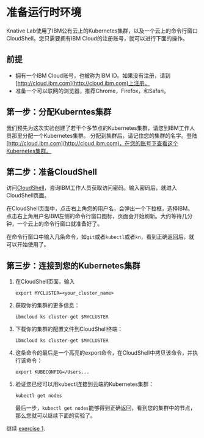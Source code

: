 # 准备运行时环境

Knative Lab使用了IBM公有云上的Kubernetes集群，以及一个云上的命令行窗口CloudShell。您只需要拥有IBM Cloud的注册账号，就可以进行下面的操作。

## 前提

* 拥有一个IBM Cloud账号，也被称为IBM ID。如果没有注册，请到[http://cloud.ibm.com](http://cloud.ibm.com)上注册。
* 准备一个可以联网的浏览器，推荐Chrome，Firefox，和Safari。

## 第一步：分配Kuberntes集群

我们预先为这次实验创建了若干个多节点的Kubernetes集群，请您到IBM工作人员那里分配一个Kubernetes集群。 分配到集群后，请记住您的集群的名字。登陆[http://cloud.ibm.com](http://cloud.ibm.com)，在您的账号下查看这个Kubernetes集群。

## 第二步：准备CloudShell

访问[CloudShell](https://cloudshell-console-ikslab.us-south.cf.cloud.ibm.com/)，咨询IBM工作人员获取访问密码。输入密码后，就进入CloudShell页面。

在CloudShell页面中，点击右上角您的用户名，会弹出一个下拉框，选择IBM。 点击右上角用户名IBM左侧的命令行窗口图标，页面会开始刷新。大约等待几分钟，一个云上的命令行窗口就准备好了。

在命令行窗口中输入几条命令，如`git`或者`kubectl`或者`kn`，看到正确返回后，就可以开始使用了。

## 第三步：连接到您的Kubernetes集群

1. 在CloudShell页面，输入

   ```text
   export MYCLUSTER=<your_cluster_name>
   ```

2. 获取你的集群的更多信息：

   ```text
   ibmcloud ks cluster-get $MYCLUSTER
   ```

3. 下载你的集群的配置文件到CloudShell终端：

   ```text
   ibmcloud ks cluster-get $MYCLUSTER
   ```

4. 这条命令的最后是一个高亮的export命令，在CloudShell中拷贝该命令，并执行该命令：

   ```text
   export KUBECONFIG=/Users...
   ```

5. 验证您已经可以用kubectl连接到云端的Kubernetes集群：

   ```text
   kubectl get nodes
   ```

   最后一步，`kubectl get nodes`能够得到正确返回，看到您的集群中的节点，那么您就可以继续下面的实验了。

继续 [exercise 1](../exercise-1/).

